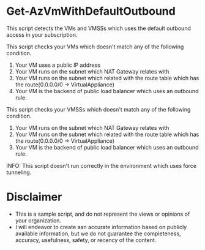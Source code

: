 # Get-AzVmWithDefaultOutbound

This script detects the VMs and VMSSs which uses the default outbound access in your subscription.

This script checks your VMs which doesn't match any of the following condition.

1. Your VM uses a public IP address
1. Your VM runs on the subnet which NAT Gateway relates with
1. Your VM runs on the subnet which related with the route table which has the route(0.0.0.0/0 -> VirtualAppliance)
1. Your VM is the backend of public load balancer which uses an outbound rule.

This script checks your VMSSs which doesn't match any of the following condition.

1. Your VM runs on the subnet which NAT Gateway relates with
1. Your VM runs on the subnet which related with the route table which has the route(0.0.0.0/0 -> VirtualAppliance)
1. Your VM is the backend of public load balancer which uses an outbound rule.

INFO: This script doesn't run correctly in the environment which uses force tunneling.

# Disclaimer
- This is a sample script, and do not represent the views or opinions of your organization.
- I will endeavor to create aan accurate information based on publicly available information, but we do not guarantee the completeness, accuracy, usefulness, safety, or recency of the content.
